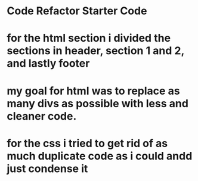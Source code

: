# Code Refactor Starter Code
# for the html section i divided the sections in header, section 1 and 2, and lastly footer 
# my goal for html was to replace as many divs as possible with less and cleaner code.

# for the css i tried to get rid of as much duplicate code as i could andd just condense it